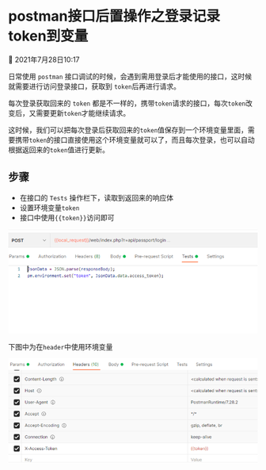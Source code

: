# postman接口后置操作之登录记录token到变量



:memo:  2021年7月28日10:17



日常使用 ` postman ` 接口调试的时候，会遇到需用登录后才能使用的接口，这时候就需要进行访问登录接口，获取到 ` token `后再进行请求。



每次登录获取回来的 ` token ` 都是不一样的，携带` token `请求的接口，每次` token `改变后，又需要更新` token `才能继续请求。



这时候，我们可以把每次登录后获取回来的` token `值保存到一个环境变量里面，需要携带` token `的接口直接使用这个环境变量就可以了，而且每次登录，也可以自动根据返回来的` token `值进行更新。



## 步骤

- 在接口的 ` Tests ` 操作栏下，读取到返回来的响应体
- 设置环境变量` token `
- 接口中使用` {{token}} `访问即可



![postman-1.png](../assets/postman-1.png)

下图中为在` header `中使用环境变量

![postman-1.png](../assets/postman-2.png)